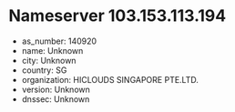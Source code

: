 # Nameserver 103.153.113.194

* as_number: 140920
* name: Unknown
* city: Unknown
* country: SG
* organization: HICLOUDS SINGAPORE PTE.LTD.
* version: Unknown
* dnssec: Unknown
